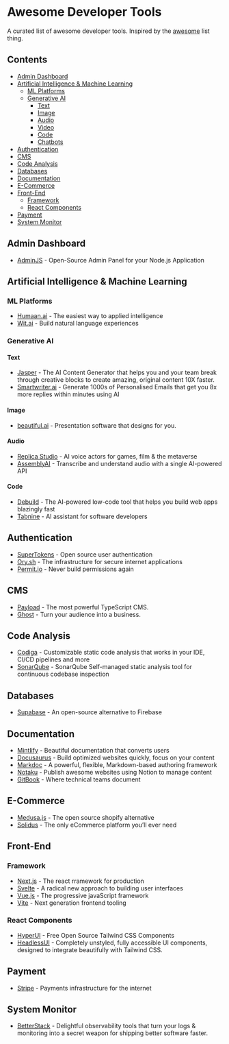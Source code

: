 # Awesome Developer Tools
A curated list of awesome developer tools. Inspired by the [awesome](https://github.com/sindresorhus/awesome) list thing.

## Contents

- [Admin Dashboard](#admin-dashboard)
- [Artificial Intelligence & Machine Learning](#artificial-intelligence--machine-learning)
  - [ML Platforms](#ml-platforms)
  - [Generative AI](#generative-ai)
    - [Text](#text)
    - [Image](#image)
    - [Audio](#audio)
    - [Video](#video)
    - [Code](#code)
    - [Chatbots](#chatbots)
- [Authentication](#authentication)
- [CMS](#cms)
- [Code Analysis](#code-analysis)
- [Databases](#databases)
- [Documentation](#documentation)
- [E-Commerce](#e-commerce)
- [Front-End](#front-end)
  - [Framework](#framework)  
  - [React Components](#react-components) 
- [Payment](#payment)
- [System Monitor](#system-monitor)

## Admin Dashboard
- [AdminJS](https://adminjs.co/) - Open-Source Admin Panel for your Node.js Application

## Artificial Intelligence & Machine Learning

### ML Platforms
- [Humaan.ai](https://humaan.ai/) - The easiest way to applied intelligence
- [Wit.ai](https://wit.ai/) - Build natural language experiences

### Generative AI

#### Text
- [Jasper](https://www.jasper.ai/) - The AI Content Generator that helps you and your team break through creative blocks to create amazing, original content 10X faster.
- [Smartwriter.ai](https://www.smartwriter.ai/) - Generate 1000s of Personalised Emails that get you 8x more replies within minutes using AI

#### Image
- [beautiful.ai](https://www.beautiful.ai/) - Presentation software that designs for you.

#### Audio
- [Replica Studio](https://replicastudios.com/) - AI voice actors for games, film & the metaverse
- [AssemblyAI](https://www.assemblyai.com/) - Transcribe and understand audio with a single AI-powered API

#### Code
- [Debuild](https://debuild.app/) - The AI-powered low-code tool that helps you build web apps blazingly fast
- [Tabnine](https://www.tabnine.com) - AI assistant for software developers

## Authentication
- [SuperTokens](https://supertokens.com/) - Open source user authentication
- [Ory.sh](https://www.ory.sh/) - The infrastructure for secure internet applications
- [Permit.io](https://www.permit.io/) - Never build permissions again

## CMS
- [Payload](https://payloadcms.com/) - The most powerful TypeScript CMS.
- [Ghost](https://ghost.org/) - Turn your audience into a business.

## Code Analysis
- [Codiga](https://www.codiga.io/) - Customizable static code analysis that works in your IDE, CI/CD pipelines and more
- [SonarQube](https://www.sonarsource.com/products/sonarqube/) - SonarQube Self-managed static analysis tool for continuous codebase inspection

## Databases
- [Supabase](https://supabase.com/) - An open-source alternative to Firebase
 
## Documentation
- [Mintlify](https://mintlify.com/) - Beautiful documentation that converts users
- [Docusaurus](https://docusaurus.io/) - Build optimized websites quickly, focus on your content
- [Markdoc](https://markdoc.dev/) - A powerful, flexible, Markdown-based authoring framework
- [Notaku](https://notaku.so/) - Publish awesome websites using Notion to manage content
- [GitBook](https://www.gitbook.com/) - Where technical teams document

## E-Commerce
- [Medusa.js](https://medusajs.com/) - The open source shopify alternative
- [Solidus](https://solidus.io/) - The only eCommerce platform you’ll ever need

## Front-End
### Framework
- [Next.js](https://nextjs.org/) - The react rramework for production
- [Svelte](https://svelte.dev/) - A radical new approach to building user interfaces
- [Vue.js](https://vuejs.org/) - The progressive javaScript framework
- [Vite](https://vitejs.dev/) - Next generation frontend tooling

### React Components
- [HyperUI](https://www.hyperui.dev/) - Free Open Source Tailwind CSS Components
- [HeadlessUI](https://headlessui.com/) - Completely unstyled, fully accessible UI components, designed to integrate beautifully with Tailwind CSS.

## Payment
- [Stripe](https://stripe.com/) - Payments infrastructure for the internet

## System Monitor
- [BetterStack](https://betterstack.com/) - Delightful observability tools that turn your logs & monitoring into a secret weapon for shipping better software faster.
